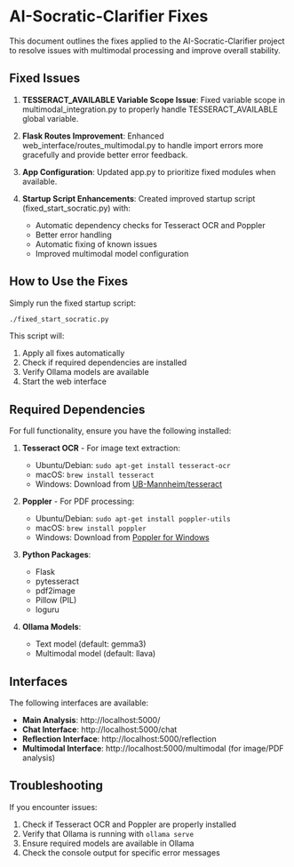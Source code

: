 # AI-Socratic-Clarifier Fixes

This document outlines the fixes applied to the AI-Socratic-Clarifier project to resolve issues with multimodal processing and improve overall stability.

## Fixed Issues

1. **TESSERACT_AVAILABLE Variable Scope Issue**: Fixed variable scope in multimodal_integration.py to properly handle TESSERACT_AVAILABLE global variable.

2. **Flask Routes Improvement**: Enhanced web_interface/routes_multimodal.py to handle import errors more gracefully and provide better error feedback.

3. **App Configuration**: Updated app.py to prioritize fixed modules when available.

4. **Startup Script Enhancements**: Created improved startup script (fixed_start_socratic.py) with:
   - Automatic dependency checks for Tesseract OCR and Poppler
   - Better error handling
   - Automatic fixing of known issues
   - Improved multimodal model configuration

## How to Use the Fixes

Simply run the fixed startup script:

```bash
./fixed_start_socratic.py
```

This script will:
1. Apply all fixes automatically
2. Check if required dependencies are installed
3. Verify Ollama models are available
4. Start the web interface

## Required Dependencies

For full functionality, ensure you have the following installed:

1. **Tesseract OCR** - For image text extraction:
   - Ubuntu/Debian: `sudo apt-get install tesseract-ocr`
   - macOS: `brew install tesseract`
   - Windows: Download from [UB-Mannheim/tesseract](https://github.com/UB-Mannheim/tesseract/wiki)

2. **Poppler** - For PDF processing:
   - Ubuntu/Debian: `sudo apt-get install poppler-utils`
   - macOS: `brew install poppler`
   - Windows: Download from [Poppler for Windows](https://blog.alivate.com.au/poppler-windows/)

3. **Python Packages**:
   - Flask
   - pytesseract
   - pdf2image
   - Pillow (PIL)
   - loguru

4. **Ollama Models**:
   - Text model (default: gemma3)
   - Multimodal model (default: llava)

## Interfaces

The following interfaces are available:

- **Main Analysis**: http://localhost:5000/
- **Chat Interface**: http://localhost:5000/chat
- **Reflection Interface**: http://localhost:5000/reflection
- **Multimodal Interface**: http://localhost:5000/multimodal (for image/PDF analysis)

## Troubleshooting

If you encounter issues:

1. Check if Tesseract OCR and Poppler are properly installed
2. Verify that Ollama is running with `ollama serve`
3. Ensure required models are available in Ollama
4. Check the console output for specific error messages
